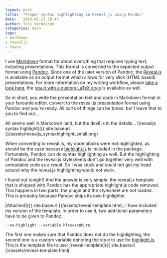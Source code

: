 ```yaml
---
layout: post
title:  "Proper syntax highlighting in Reveal.js using Pandoc"
date:   2014-01-21 19:43
author: Toni Verbeiren
categories: main
tags:
- markdown
- revealjs
- howto
---
```

I use [Markdown](http://daringfireball.net/projects/markdown/) format for about everything that requires typing text, including presentations. This format is converted to the expected output format using [Pandoc](http://johnmacfarlane.net/pandoc). Since one of the later version of Pandoc, the [Reveal.js](http://lab.hakim.se/reveal-js/#/) is available as an output format which allows for very slick (HTML based) presentations. For more information on my writing workflow, please [take a look here](http://www.data-intuitive.com/2013/06/writing-workflow-markdown-pandoc-latex-and-the-likes/), the [result with a custom LaTeX style](http://www.data-intuitive.com/2013/10/activity-monitoring-from-smartphone-sensor-data-in-a-new-layout/) is available as well.

So in short, you write the presentation text and code in Markdown format in your favourite editor, convert to the reveal.js presentation format using Pandoc and you're ready. All sorts of things can be tuned, but I leave that to you to find out...

All seems well in Markdown land, but the devil is in the details...
![revealjs syntax highlight]({{ site.baseurl }}/assets/revealjs_syntaxhighlight_small.png)

When converting to reveal.js, my code blocks were not highlighted, as should be the case because [highlight.js](http://highlightjs.org/) is included in the package. Fortunately, Pandoc can do syntax highlighting as well. </span>But the highlighting of Pandoc and the reveal.js stylesheets don't go together very well with unreadable code as a result. So I was stuck and could not get my head around why the reveal.js highlighting would not work.

I found out tonight! And the answer is very simple: the reveal.js template that is shipped with Pandoc has the appropriate highlight.js code removed. This happens in two parts: the plugin and the stylesheet are not loaded. This is probably because Pandoc ships its own highlighter.

[Attached]({{ site.baseurl }}/assets/reveal-template.html), I have included my version of the template. In order to use it, two additional parameters have to be given to Pandoc:
```
--no-highlight --variable hlss=zenburn
```

The first one makes sure that Pandoc does not do the highlighting, the second one is a custom variable denoting the style to use for [highlight.js](http://highlightjs.org/). This is the template file to use: [reveal-template]({{ site.baseurl }}/assets/reveal-template.html).
